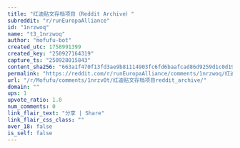 ```yaml
---
title: "红迪贴文存档项目（Reddit Archive）"
subreddit: "r/runEuropaAlliance"
id: "1nrzwoq"
name: "t3_1nrzwoq"
author: "mofufu-bot"
created_utc: 1758991399
created_key: "250927164319"
capture_ts: "250928015843"
content_sha256: "663a1f470f13fd3ae9b81114903fc6fd6baafcad86d9259d1c0d1971c1845366"
permalink: "https://reddit.com/r/runEuropaAlliance/comments/1nrzwoq/红迪贴文存档项目reddit_archive/"
url: "/r/Mofufu/comments/1nrzv0t/红迪贴文存档项目reddit_archive/"
domain: ""
ups: 1
upvote_ratio: 1.0
num_comments: 0
link_flair_text: "分享 | Share"
link_flair_css_class: ""
over_18: false
is_self: false
---
```


